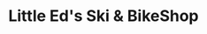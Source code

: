 ---
title: "Little Ed's Ski & BikeShop"
url: /collingwood/little-eds-ski-and-bikeshop/
shop: bicycle
---